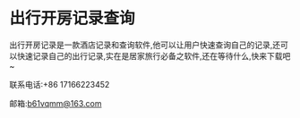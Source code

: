 # 出行开房记录查询

出行开房记录是一款酒店记录和查询软件,他可以让用户快速查询自己的记录,还可以快速记录自己的出行记录,实在是居家旅行必备之软件,还在等待什么,快来下载吧~


联系电话:+86 17166223452

邮箱:b61vqmm@163.com
